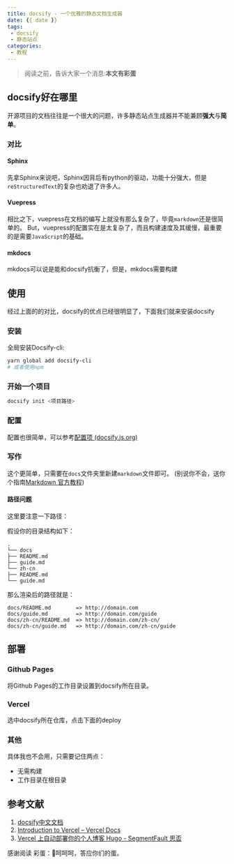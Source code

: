 ```yaml
---
title: docsify - 一个优雅的静态文档生成器
date: {{ date }}
tags: 
 - docsify
 - 静态站点
categories: 
 - 教程
---
```


> 阅读之前，告诉大家一个消息:**本文有彩蛋**

## docsify好在哪里

开源项目的文档往往是一个很大的问题，许多静态站点生成器并不能兼顾**强大**与**简单**。

<!-- more -->

### 对比

#### Sphinx

先拿Sphinx来说吧，Sphinx因背后有python的驱动，功能十分强大，但是`reStructuredText`的复杂也劝退了许多人。

#### Vuepress

相比之下，vuepress在文档的编写上就没有那么复杂了，毕竟`markdown`还是很简单的。
But，vuepress的配置实在是太复杂了，而且构建速度及其缓慢，最重要的是需要`JavaScript`的基础。

#### mkdocs

mkdocs可以说是能和docsify抗衡了，但是，mkdocs需要构建

## 使用

经过上面的的对比，docsify的优点已经很明显了，下面我们就来安装docsify

### 安装

全局安装Docsify-cli:

```bash
yarn global add docsify-cli
# 或者使用npm
```

### 开始一个项目

```bash
docsify init <项目路径>
```

### 配置

配置也很简单，可以参考[配置项 (docsify.js.org)](https://docsify.js.org/#/zh-cn/configuration)

### 写作

这个更简单，只需要在`docs`文件夹里新建`markdown`文件即可。
(别说你不会，送你个指南[Markdown 官方教程](https://markdown.com.cn/))

#### 路径问题

这里要注意一下路径：

假设你的目录结构如下：

```text
.
└── docs
├── README.md
├── guide.md
└── zh-cn
├── README.md
└── guide.md
```

那么渲染后的路径就是：

```text
docs/README.md        => http://domain.com
docs/guide.md         => http://domain.com/guide
docs/zh-cn/README.md  => http://domain.com/zh-cn/
docs/zh-cn/guide.md   => http://domain.com/zh-cn/guide
```

## 部署

### Github Pages

将Github Pages的工作目录设置到docsify所在目录。

### Vercel

选中docsify所在仓库，点击下面的deploy

### 其他

具体我也不会用，只需要记住两点：

- 无需构建
- 工作目录在根目录

## 参考文献

1. [docsify中文文档](https://docsify.js.org/#/zh-cn/)
2. [Introduction to Vercel – Vercel Docs](https://vercel.com/docs)
3. [Vercel 上自动部署你的个人博客 Hugo - SegmentFault 思否](https://segmentfault.com/a/1190000040063325?utm_source=tag-newest)

感谢阅读
彩蛋：🥚呵呵呵，答应你们的蛋。

